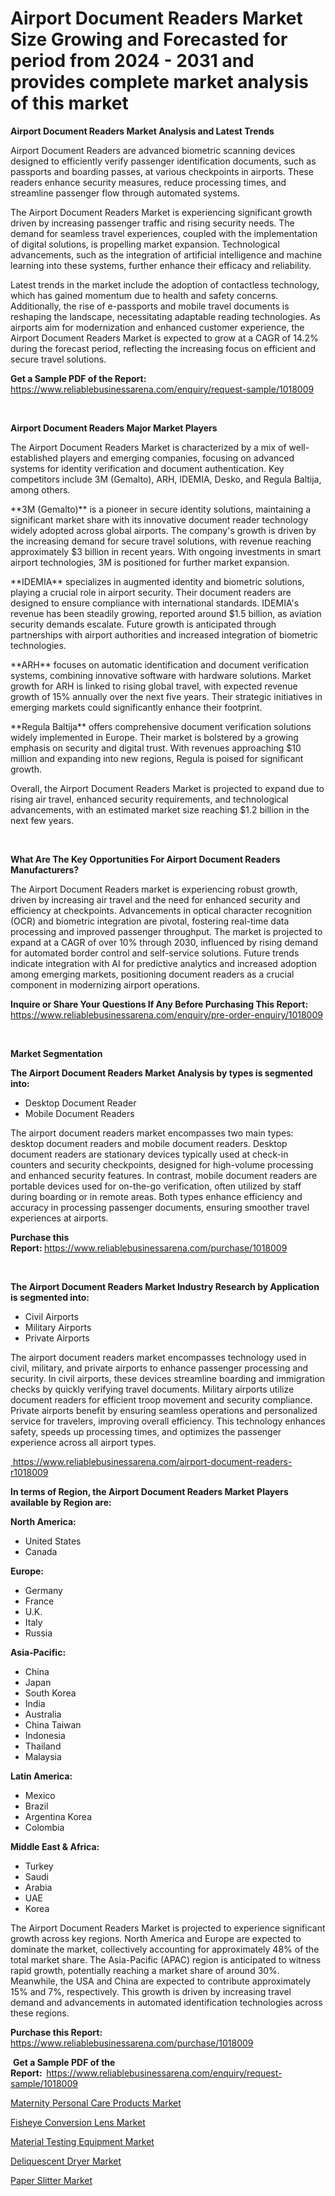 <p><h1>Airport Document Readers Market Size Growing and Forecasted for period from 2024 - 2031 and provides complete market analysis of this market</h1></p><p><strong>Airport Document Readers Market Analysis and Latest Trends</strong></p>
<p><p>Airport Document Readers are advanced biometric scanning devices designed to efficiently verify passenger identification documents, such as passports and boarding passes, at various checkpoints in airports. These readers enhance security measures, reduce processing times, and streamline passenger flow through automated systems.</p><p>The Airport Document Readers Market is experiencing significant growth driven by increasing passenger traffic and rising security needs. The demand for seamless travel experiences, coupled with the implementation of digital solutions, is propelling market expansion. Technological advancements, such as the integration of artificial intelligence and machine learning into these systems, further enhance their efficacy and reliability.</p><p>Latest trends in the market include the adoption of contactless technology, which has gained momentum due to health and safety concerns. Additionally, the rise of e-passports and mobile travel documents is reshaping the landscape, necessitating adaptable reading technologies. As airports aim for modernization and enhanced customer experience, the Airport Document Readers Market is expected to grow at a CAGR of 14.2% during the forecast period, reflecting the increasing focus on efficient and secure travel solutions.</p></p>
<p><strong>Get a Sample PDF of the Report:&nbsp;</strong> <a href="https://www.reliablebusinessarena.com/enquiry/request-sample/1018009?utm_campaign=1197&utm_medium=2&utm_source=Github&utm_content=ia&utm_term=17112024&utm_id=airport-document-readers">https://www.reliablebusinessarena.com/enquiry/request-sample/1018009</a></p>
<p>&nbsp;</p>
<p><strong>Airport Document Readers Major Market Players</strong></p>
<p><p>The Airport Document Readers Market is characterized by a mix of well-established players and emerging companies, focusing on advanced systems for identity verification and document authentication. Key competitors include 3M (Gemalto), ARH, IDEMIA, Desko, and Regula Baltija, among others.</p><p>**3M (Gemalto)** is a pioneer in secure identity solutions, maintaining a significant market share with its innovative document reader technology widely adopted across global airports. The company's growth is driven by the increasing demand for secure travel solutions, with revenue reaching approximately $3 billion in recent years. With ongoing investments in smart airport technologies, 3M is positioned for further market expansion.</p><p>**IDEMIA** specializes in augmented identity and biometric solutions, playing a crucial role in airport security. Their document readers are designed to ensure compliance with international standards. IDEMIA's revenue has been steadily growing, reported around $1.5 billion, as aviation security demands escalate. Future growth is anticipated through partnerships with airport authorities and increased integration of biometric technologies.</p><p>**ARH** focuses on automatic identification and document verification systems, combining innovative software with hardware solutions. Market growth for ARH is linked to rising global travel, with expected revenue growth of 15% annually over the next five years. Their strategic initiatives in emerging markets could significantly enhance their footprint.</p><p>**Regula Baltija** offers comprehensive document verification solutions widely implemented in Europe. Their market is bolstered by a growing emphasis on security and digital trust. With revenues approaching $10 million and expanding into new regions, Regula is poised for significant growth.</p><p>Overall, the Airport Document Readers Market is projected to expand due to rising air travel, enhanced security requirements, and technological advancements, with an estimated market size reaching $1.2 billion in the next few years.</p></p>
<p>&nbsp;</p>
<p><strong>What Are The Key Opportunities For Airport Document Readers Manufacturers?</strong></p>
<p><p>The Airport Document Readers market is experiencing robust growth, driven by increasing air travel and the need for enhanced security and efficiency at checkpoints. Advancements in optical character recognition (OCR) and biometric integration are pivotal, fostering real-time data processing and improved passenger throughput. The market is projected to expand at a CAGR of over 10% through 2030, influenced by rising demand for automated border control and self-service solutions. Future trends indicate integration with AI for predictive analytics and increased adoption among emerging markets, positioning document readers as a crucial component in modernizing airport operations.</p></p>
<p><strong>Inquire or Share Your Questions If Any Before Purchasing This Report:</strong> <a href="https://www.reliablebusinessarena.com/enquiry/pre-order-enquiry/1018009?utm_campaign=1197&utm_medium=2&utm_source=Github&utm_content=ia&utm_term=17112024&utm_id=airport-document-readers">https://www.reliablebusinessarena.com/enquiry/pre-order-enquiry/1018009</a></p>
<p>&nbsp;</p>
<p><strong>Market Segmentation</strong></p>
<p><strong>The Airport Document Readers Market Analysis by types is segmented into:</strong></p>
<p><ul><li>Desktop Document Reader</li><li>Mobile Document Readers</li></ul></p>
<p><p>The airport document readers market encompasses two main types: desktop document readers and mobile document readers. Desktop document readers are stationary devices typically used at check-in counters and security checkpoints, designed for high-volume processing and enhanced security features. In contrast, mobile document readers are portable devices used for on-the-go verification, often utilized by staff during boarding or in remote areas. Both types enhance efficiency and accuracy in processing passenger documents, ensuring smoother travel experiences at airports.</p></p>
<p><strong>Purchase this Report:&nbsp;</strong><a href="https://www.reliablebusinessarena.com/purchase/1018009?utm_campaign=1197&utm_medium=2&utm_source=Github&utm_content=ia&utm_term=17112024&utm_id=airport-document-readers">https://www.reliablebusinessarena.com/purchase/1018009</a></p>
<p>&nbsp;</p>
<p><strong>The Airport Document Readers Market Industry Research by Application is segmented into:</strong></p>
<p><ul><li>Civil Airports</li><li>Military Airports</li><li>Private Airports</li></ul></p>
<p><p>The airport document readers market encompasses technology used in civil, military, and private airports to enhance passenger processing and security. In civil airports, these devices streamline boarding and immigration checks by quickly verifying travel documents. Military airports utilize document readers for efficient troop movement and security compliance. Private airports benefit by ensuring seamless operations and personalized service for travelers, improving overall efficiency. This technology enhances safety, speeds up processing times, and optimizes the passenger experience across all airport types.</p></p>
<p><a href="https://www.reliablebusinessarena.com/airport-document-readers-r1018009?utm_campaign=1197&utm_medium=2&utm_source=Github&utm_content=ia&utm_term=17112024&utm_id=airport-document-readers">&nbsp;https://www.reliablebusinessarena.com/airport-document-readers-r1018009</a></p>
<p><strong>In terms of Region, the Airport Document Readers Market Players available by Region are:</strong></p>
<p>
    <p> <strong> North America: </strong>
        <ul>
            <li>United States</li>
            <li>Canada</li>
        </ul>
        </p> 
    <p> <strong> Europe: </strong>
        <ul>
            <li>Germany</li>
            <li>France</li>
            <li>U.K.</li>
            <li>Italy</li>
            <li>Russia</li>
        </ul>
        </p> 
    <p> <strong> Asia-Pacific: </strong>
        <ul>
            <li>China</li>
            <li>Japan</li>
            <li>South Korea</li>
            <li>India</li>
            <li>Australia</li>
            <li>China Taiwan</li>
            <li>Indonesia</li>
            <li>Thailand</li>
            <li>Malaysia</li>
        </ul>
        </p> 
    <p> <strong> Latin America: </strong>
        <ul>
            <li>Mexico</li>
            <li>Brazil</li>
            <li>Argentina Korea</li>
            <li>Colombia</li>
        </ul>
        </p> 
    <p> <strong> Middle East & Africa: </strong>
        <ul>
            <li>Turkey</li>
            <li>Saudi</li>
            <li>Arabia</li>
            <li>UAE</li>
            <li>Korea</li>
        </ul>
    </p>
    </p>
<p><p>The Airport Document Readers Market is projected to experience significant growth across key regions. North America and Europe are expected to dominate the market, collectively accounting for approximately 48% of the total market share. The Asia-Pacific (APAC) region is anticipated to witness rapid growth, potentially reaching a market share of around 30%. Meanwhile, the USA and China are expected to contribute approximately 15% and 7%, respectively. This growth is driven by increasing travel demand and advancements in automated identification technologies across these regions.</p></p>
<p><strong>Purchase this Report: </strong><a href="https://www.reliablebusinessarena.com/purchase/1018009?utm_campaign=1197&utm_medium=2&utm_source=Github&utm_content=ia&utm_term=17112024&utm_id=airport-document-readers">https://www.reliablebusinessarena.com/purchase/1018009</a></p>
<p>&nbsp;<strong>Get a Sample PDF of the Report:&nbsp;&nbsp;</strong><a href="https://www.reliablebusinessarena.com/enquiry/request-sample/1018009?utm_campaign=1197&utm_medium=2&utm_source=Github&utm_content=ia&utm_term=17112024&utm_id=airport-document-readers">https://www.reliablebusinessarena.com/enquiry/request-sample/1018009</a></p>
<p><strong></strong></p>
<p><p><a href="https://issuu.com/reportprime-2/docs/maternity-personal-care-products-ma_df0ce980cfb66b?utm_campaign=1197&utm_medium=2&utm_source=Github&utm_content=ia&utm_term=17112024&utm_id=airport-document-readers">Maternity Personal Care Products Market</a></p><p><a href="https://www.linkedin.com/pulse/fisheye-conversion-lens-market-trends-strategic-insights-msqwe?utm_campaign=1197&utm_medium=2&utm_source=Github&utm_content=ia&utm_term=17112024&utm_id=airport-document-readers">Fisheye Conversion Lens Market</a></p><p><a href="https://issuu.com/reportprime-2/docs/material-testing-equipment-market-s_e38e54bdcf1201?utm_campaign=1197&utm_medium=2&utm_source=Github&utm_content=ia&utm_term=17112024&utm_id=airport-document-readers">Material Testing Equipment Market</a></p><p><a href="https://www.linkedin.com/pulse/deliquescent-dryer-market-size-type-product-global-industry-xxuae?utm_campaign=1197&utm_medium=2&utm_source=Github&utm_content=ia&utm_term=17112024&utm_id=airport-document-readers">Deliquescent Dryer Market</a></p><p><a href="https://www.linkedin.com/pulse/global-paper-slitter-market-landscape-future-trends-strategic-ppvme?utm_campaign=1197&utm_medium=2&utm_source=Github&utm_content=ia&utm_term=17112024&utm_id=airport-document-readers">Paper Slitter Market</a></p></p>